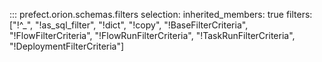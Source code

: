 ::: prefect.orion.schemas.filters
    selection:
      inherited_members: true
      filters: ["!^_", "!as_sql_filter", "!dict", "!copy", "!BaseFilterCriteria", "!FlowFilterCriteria", "!FlowRunFilterCriteria", "!TaskRunFilterCriteria", "!DeploymentFilterCriteria"]
